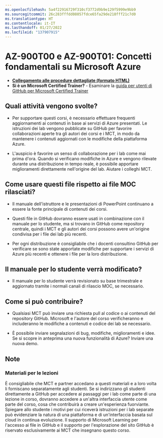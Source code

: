 ```yaml
---
ms.openlocfilehash: 5a4f22916729f310cf3772d9b9e129f5999e9bb9
ms.sourcegitcommit: 26c283fffdd08057fdce65fa29de218fff21c7d0
ms.translationtype: HT
ms.contentlocale: it-IT
ms.lasthandoff: 01/27/2022
ms.locfileid: "137907915"
---
```

# <a name="az-900t00-and-az-900t01-microsoft-azure-fundamentals"></a>AZ-900T00 e AZ-900T01: Concetti fondamentali su Microsoft Azure

- **[Collegamento alle procedure dettagliate (formato HTML)](https://microsoftlearning.github.io/AZ-900T0x-MicrosoftAzureFundamentals/)**
- **Si è un Microsoft Certified Trainer?** - Esaminare la [guida per utenti di GitHub per Microsoft Certified Trainer](https://microsoftlearning.github.io/MCT-User-Guide/)

## <a name="what-are-we-doing"></a>Quali attività vengono svolte?

- Per supportare questi corsi, è necessario effettuare frequenti aggiornamenti ai contenuti in base ai servizi di Azure presentati.  Le istruzioni dei lab vengono pubblicate su GitHub per favorire collaborazioni aperte tra gli autori dei corsi e i MCT, in modo da mantenere i contenuti aggiornati con le modifiche della piattaforma Azure.

- L'auspicio è favorire un senso di collaborazione per i lab come mai prima d'ora. Quando si verificano modifiche in Azure e vengono rilevate durante una distribuzione in tempo reale, è possibile apportare miglioramenti direttamente nell'origine del lab.  Aiutare i colleghi MCT.

## <a name="how-should-i-use-these-files-relative-to-the-released-moc-files"></a>Come usare questi file rispetto ai file MOC rilasciati?

- Il manuale dell'istruttore e le presentazioni di PowerPoint continuano a essere la fonte principale di contenuti dei corsi.

- Questi file in GitHub dovranno essere usati in combinazione con il manuale per lo studente, ma si trovano in GitHub come repository centrale, quindi i MCT e gli autori dei corsi possono avere un'origine condivisa per i file dei lab più recenti.

- Per ogni distribuzione è consigliabile che i docenti consultino GitHub per verificare se sono state apportate modifiche per supportare i servizi di Azure più recenti e ottenere i file per la loro distribuzione.

## <a name="what-about-changes-to-the-student-handbook"></a>Il manuale per lo studente verrà modificato?

- Il manuale per lo studente verrà revisionato su base trimestrale e aggiornato tramite i normali canali di rilascio MOC, se necessario.

## <a name="how-do-i-contribute"></a>Come si può contribuire?

- Qualsiasi MCT può inviare una richiesta pull al codice o ai contenuti del repository GitHub. Microsoft e l'autore del corso verificheranno e includeranno le modifiche a contenuti e codice dei lab se necessario.

- È possibile inviare segnalazioni di bug, modifiche, miglioramenti e idee.  Se si scopre in anteprima una nuova funzionalità di Azure?  Inviare una nuova demo.

## <a name="notes"></a>Note

### <a name="classroom-materials"></a>Materiali per le lezioni

È consigliabile che MCT e partner accedano a questi materiali e a loro volta li forniscano separatamente agli studenti.  Se si indirizzano gli studenti direttamente a GitHub per accedere ai passaggi per i lab come parte di una lezione in corso, dovranno accedere a un'altra interfaccia utente come parte del corso, cosa che contribuirà a creare un'esperienza fuorviante. Spiegare allo studente i motivi per cui riceverà istruzioni per i lab separate può evidenziare la natura di una piattaforma e di un'interfaccia basata sul cloud in continua evoluzione. Il supporto di Microsoft Learning per l'accesso ai file in GitHub e il supporto per l'esplorazione del sito GitHub è riservato esclusivamente ai MCT che insegnano questo corso.
